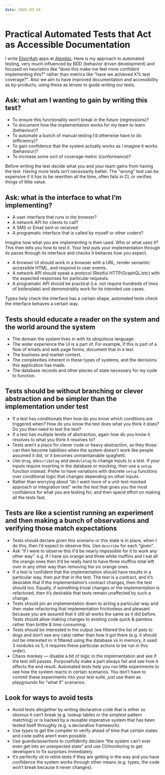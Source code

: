 ```yaml
---
date: 2025-03-24
---
```


# Practical Automated Tests that Act as Accessible Documentation

I write [Elixir](https://elixir-lang.org)/[Ash](https://ash-hq.org) apps at [Alembic](http://alembic.com.au). Here is my approach to automated testing, very much influenced by BDD (behavior driven development) and focused on heuristics like “does this make me feel more confident implementing this?” rather than metrics like “have we achieved X% test coverage?”. Also we aim to have improved documentation and accessibility as by-products, using these as lenses to guide writing our tests.

## Ask: what am I wanting to gain by writing this test?

- To ensure this functionality won’t break in the future (regressions)?
- To document how the implementation works for my team to learn (behaviour)?
- To automate a bunch of manual testing I’d otherwise have to do (efficiency)?
- To gain confidence that the system actually works as I imagine it works (behaviour)?
- To increase some sort of coverage metric (conformance)?

Before writing the test decide what you and your team gains from having the test. Having more tests isn’t necessarily better. The “wrong” test can be expensive if it has to be rewritten all the time, often fails in CI, or verifies things of little value.

## Ask: what is the interface to what I’m implementing?

- A user interface that runs in the browser?
- A network API for clients to call?
- A SMS or Email sent or received
- A programatic interface that is called by myself or other coders?

Imagine how what you are implementing is then used. Who or what uses it? This then tells you how to test it. Your test puts your implementation through its paces through its interface and checks it behaves how you expect.

- A browser UI should work in a browser with a URL, render semantic accessible HTML, and respond to user events.
- A network API should speak a protocol (Restful HTTP/GraphQL/etc) with the expected responses for particular requests.
- A programatic API should be practical (i.e. not require hundreds of lines of boilerplate) and demonstrably work for its intended use cases.

Types help check the interface has a certain shape, automated tests check the interface behaves a certain way.

## Tests should educate a reader on the system and the world around the system

- The domain the system lives in with its ubiquitous language.
- The wider experience the UI is a part of. For example, if this is part of a flow of emails and web page forms, document that in a test.
- The business and market context.
- The complexities inherent in these types of systems, and the decisions this application has made.
- The database records and other pieces of state necessary for my code to function.

## Tests should be without branching or clever abstraction and be simpler than the implementation under test

- If a test has conditionals then how do you know which conditions are triggered when? How do you know the test does what you think it does? Do you then need to test the test?
- If a test has multiple levels of abstraction, again how do you know it resolves to what you think it resolves to?
- Tests aren’t a place for clever code or heavy abstraction, as they those can then become liabilities when the system doesn’t work like people assumed it did, or it becomes unmaintainable spaghetti.
- Use `@tag`, `@describetag` and `@moduletag` to change inputs to a test. If your inputs require inserting in the database or mocking, then use a `setup` function instead. Prefer to have variations with discrete `setup` functions over conditional logic that changes depending on other inputs.
- Rather than worrying about “do I want more of a unit-test mocked approach or integration test” write the test that gives you the most confidence for what you are testing for, and then spend effort on making all the tests fast.

## Tests are like a scientist running an experiment and then making a bunch of observations and verifying those match expectations

- Tests should declare given this scenario or this state is in place, when I do this, then I’d expect to observe this. Use `describe` for each “given”.
- Ask “if I were to observe this it’d be nearly impossible for it to work any other way”. e.g. If I have six orange and three white muffins and I eat all the orange ones then it‘d be really hard to have three muffins total left over in any other way than removing the six orange ones.
- If a test is confident that the implementation should have results in a particular way, then put that in the test. The test is a contract, and it‘s desirable that if the implementation’s contract changes, then the test should too. Equally, if something trivial changes or the implementation is refactored, then it’s desirable that tests remain unaffected by such a change.
- Tests should pin an implementation down to acting a particular way and then make refactoring that implementation frictionless and pleasant because you are assured that it still all works the same as it did before. Tests should allow making changes to existing code quick & painless rather than brittle & time consuming.
- Tests should be interested in the output (we filtered the list of pets to dogs and don‘t see any cats) rather than how it got there (e.g. it should _not_ be interested in: it filtered using the database vs in memory, it used 3 modules vs 5, it requires these particular actions to be run in this order).
- Chaos monkey — disable a bit of logic in the implementation and see if the test still passes. Purposefully make a part always fail and see how it affects the end result. Automated tests help you run little experiments to see how the system reacts in certain scenarios. You don’t have to commit these experiments into your test suite, just use them as playgrounds for “what if” scenarios.

## Look for ways to avoid tests

- Avoid tests altogether by writing declarative code that is either so obvious it can’t break (e.g. lookup tables or the simplest pattern matching) or is backed by a reusable imperative system that has been tested itself throughly (e.g. a declarative framework).
- Use types to get the compiler to verify ahead of time that certain states and code paths aren‘t even possible.
- Use guards/assertions to confidently declare “the system can’t ever even get into an unexpected state” and use CI/monitoring to get developers to fix surprises immediately.
- It’s perfectly ok to retire tests if they are getting in the way and you have confidence the system works through other means (e.g. types, the code won‘t break because it never changes).
